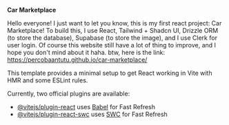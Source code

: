 **Car Marketplace**

Hello everyone! I just want to let you know, this is my first react project: Car Marketplace!
To build this, I use React, Tailwind + Shadcn UI, Drizzle ORM (to store the database), Supabase (to store the image), and I use Clerk for user login.
Of course this website still have a lot of thing to improve, and I hope you don't mind about it haha.
btw, here is the link: https://percobaantutu.github.io/car-marketplace/

This template provides a minimal setup to get React working in Vite with HMR and some ESLint rules.

Currently, two official plugins are available:

- [@vitejs/plugin-react](https://github.com/vitejs/vite-plugin-react/blob/main/packages/plugin-react/README.md) uses [Babel](https://babeljs.io/) for Fast Refresh
- [@vitejs/plugin-react-swc](https://github.com/vitejs/vite-plugin-react-swc) uses [SWC](https://swc.rs/) for Fast Refresh
